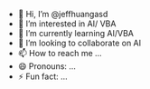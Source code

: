 - 👋 Hi, I’m @jeffhuangasd
- 👀 I’m interested in AI/ VBA 
- 🌱 I’m currently learning AI/VBA
- 💞️ I’m looking to collaborate on AI
- 📫 How to reach me ...
- 😄 Pronouns: ...
- ⚡ Fun fact: ...

<!---
jeffhuangasd/jeffhuangasd is a ✨ special ✨ repository because its `README.md` (this file) appears on your GitHub profile.
You can click the Preview link to take a look at your changes.
--->
